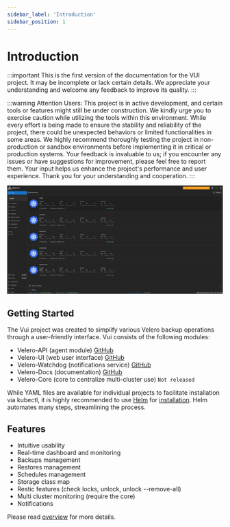 ```yaml
---
sidebar_label: 'Introduction'
sidebar_position: 1
---
```


# Introduction

:::important
This is the first version of the documentation for the VUI project. It may be incomplete or lack certain details. We appreciate your understanding and welcome any feedback to improve its quality.
:::

:::warning
Attention Users: This project is in active development, and certain tools or features might still be under construction. We kindly urge you to exercise caution while utilizing the tools within this environment. While every effort is being made to ensure the stability and reliability of the project, there could be unexpected behaviors or limited functionalities in some areas. We highly recommend thoroughly testing the project in non-production or sandbox environments before implementing it in critical or production systems. Your feedback is invaluable to us; if you encounter any issues or have suggestions for improvement, please feel free to report them. Your input helps us enhance the project's performance and user experience. Thank you for your understanding and cooperation.
:::

![core-dashboard](./assets/screenshots/18_core_dashboard.png)

## Getting Started

The Vui project was created to simplify various Velero backup operations through a user-friendly interface. Vui consists of the following modules:

- Velero-API (agent module) [GitHub](https://github.com/seriohub/velero-api)
- Velero-UI (web user interface) [GitHub](https://github.com/seriohub/velero-ui)
- Velero-Watchdog (notifications service) [GitHub](https://github.com/seriohub/velero-watchdog)
- Velero-Docs (documentation) [GitHub](https://github.com/seriohub/velero-docs)
- Velero-Core (core to centralize multi-cluster use) `Not released`

While YAML files are available for individual projects to facilitate installation via kubectl, it is highly recommended to use [Helm](https://github.com/seriohub/velero-helm) for [installation](getting-started/helm-installation). Helm automates many steps, streamlining the process.

## Features

- Intuitive usability
- Real-time dashboard and monitoring
- Backups management
- Restores management
- Schedules management
- Storage class map
- Restic features (check locks, unlock, unlock --remove-all)
- Multi cluster monitoring (require the core)
- Notifications

Please read [overview](./10-getting-started/01-overview.md) for more details.
